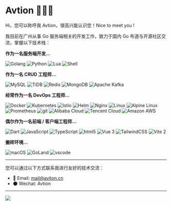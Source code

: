 # Avtion 👨🏻‍🔧 

Hi，您可以称呼我 Avtion，很高兴能认识您！Nice to meet you !

我目前在广州从事 Go 服务端相关的开发工作，致力于国内 Go 布道与开源社区交流，掌握以下技术栈：

**作为一名服务端开发...**

<p>
<img alt="Golang" src="https://img.shields.io/badge/Golang-45b8d8?style=flat-square&logo=go&logoColor=white" />
<img alt="Python" src="https://img.shields.io/badge/-Python-3776AB?style=flat-square&logo=python&logoColor=white" />
<img alt="Lua" src="https://img.shields.io/badge/-Lua-2C2D72?style=flat-square&logo=Lua&logoColor=white" />
<img alt="Shell" src="https://img.shields.io/badge/-Shell-FFD500?style=flat-square&logo=shell&logoColor=black" />
</p>

**作为一名 CRUD 工程师...**

<p>
<img alt="MySQL" src="https://img.shields.io/badge/-MySQL-4479A1?style=flat-square&logo=mysql&logoColor=white" />
<img alt="TiDB" src="https://img.shields.io/badge/-TiDB-3273dc?style=flat-square&logo=Reason Studios&logoColor=white" />
<img alt="Redis" src="https://img.shields.io/badge/-Redis-E34F26?style=flat-square&logo=Redis&logoColor=white" />
<img alt="MongoDB" src="https://img.shields.io/badge/-MongoDB-47A248?style=flat-square&logo=MongoDB&logoColor=white" />
<img alt="Apache Kafka" src="https://img.shields.io/badge/-Apache Kafka-333?style=flat-square&logo=Apache Kafka&logoColor=white" />
</p>

**经常作为一名 DevOps 工程师...**

<p>
<img alt="Docker" src="https://img.shields.io/badge/Docker-2496ED?style=flat-square&logo=docker&logoColor=white" />
<img alt="Kubernetes" src="https://img.shields.io/badge/-Kubernetes-326CE5?style=flat-square&logo=Kubernetes&logoColor=white" />
<img alt="Istio" src="https://img.shields.io/badge/-Istio-466BB0?style=flat-square&logo=Istio&logoColor=white" />
<img alt="Helm" src="https://img.shields.io/badge/-Helm-0F1689?style=flat-square&logo=Helm&logoColor=white" />
<img alt="Nginx" src="https://img.shields.io/badge/-Nginx-009639?style=flat-square&logo=nginx&logoColor=white" />
<img alt="Linux" src="https://img.shields.io/badge/-Linux-FCC624?style=flat-square&logo=Linux&logoColor=black" />
<img alt="Alpine Linux" src="https://img.shields.io/badge/-Alpine-0D597F?style=flat-square&logo=Alpine Linux&logoColor=white" />
<img alt="Prometheus" src="https://img.shields.io/badge/-Prometheus-E6522C?style=flat-square&logo=Prometheus&logoColor=white" />
<img alt="git" src="https://img.shields.io/badge/-Git-F05032?style=flat-square&logo=git&logoColor=white" />


<img alt="Alibaba Cloud" src="https://img.shields.io/badge/-Alibaba Cloud-FF6A00?style=flat-square&logo=Alibaba Cloud&logoColor=white" />
<img alt="Tencent Cloud" src="https://img.shields.io/badge/-Tencent Cloud-2496ED?style=flat-square&logo=Tencent QQ&logoColor=white" />
<img alt="Amazon AWS" src="https://img.shields.io/badge/-Amazon AWS-232F3E?style=flat-square&logo=Amazon AWS&logoColor=white" />
</p>

**偶尔作为一名前端 / 客户端工程师...**

<p>
<img alt="Dart" src="https://img.shields.io/badge/-Dart-0175C2?style=flat-square&logo=Dart&logoColor=white" />
<img alt="JavaScript" src="https://img.shields.io/badge/-JavaScript-F7DF1E?style=flat-square&logo=JavaScript&logoColor=white" />
<img alt="TypeScript" src="https://img.shields.io/badge/-TypeScript-3178C6?style=flat-square&logo=TypeScript&logoColor=white" />
<img alt="html5" src="https://img.shields.io/badge/-HTML5-E34F26?style=flat-square&logo=html5&logoColor=white" />
<img alt="Vue 3" src="https://img.shields.io/badge/-Vue 3-5BA17F?style=flat-square&logo=vue.js&logoColor=white" />
<img alt="TailwindCSS" src="https://img.shields.io/badge/-Tailwind CSS-50B3D0?style=flat-square&logo=tailwindcss&logoColor=white" />
<img alt="Vite 2" src="https://img.shields.io/badge/-Vite-81A3F9?style=flat-square&logo=vite&logoColor=white" />
</p>

**搬砖环境...**

<p>
<img alt="macOS" src="https://img.shields.io/badge/MacOS-M1 Pro Max-333?style=flat-square&logo=apple&logoColor=white" />
<img alt="GoLand" src="https://img.shields.io/badge/GoLand-000000?style=flat-square&logo=GoLand&logoColor=ffffff" />
<img alt="vscode" src="https://img.shields.io/badge/Visual%20Studio%20Code-blue?style=flat-square&logo=visual-studio-code&logoColor=ffffff" />
</p>

---

您可以通过以下方式联系我进行友好的技术交流：

- 💌 Email: [mail@aviton.cn](mail@avtion.cn)
- 🌑 Wechat: Avtion

---

![](https://visitor-badge.laobi.icu/badge?page_id=Avtion.readme)

